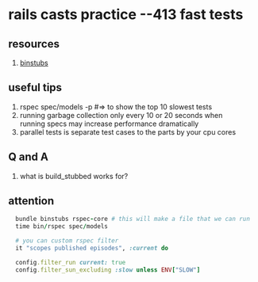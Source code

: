 # rails casts practice --413 fast tests

## resources
1. [binstubs](https://github.com/sstephenson/rbenv/wiki/Understanding-binstubs)

## useful tips
1. rspec spec/models -p #=> to show the top 10 slowest tests
2. running garbage collection only every 10 or 20 seconds when \
  running specs may increase performance dramatically
3. parallel tests is separate test cases to the parts by your cpu cores

## Q and A
1. what is build_stubbed works for?

## attention

```ruby
  bundle binstubs rspec-core # this will make a file that we can run
  time bin/rspec spec/models 

  # you can custom rspec filter 
  it "scopes published episodes", :current do

  config.filter_run current: true
  config.filter_sun_excluding :slow unless ENV["SLOW"] 
```


